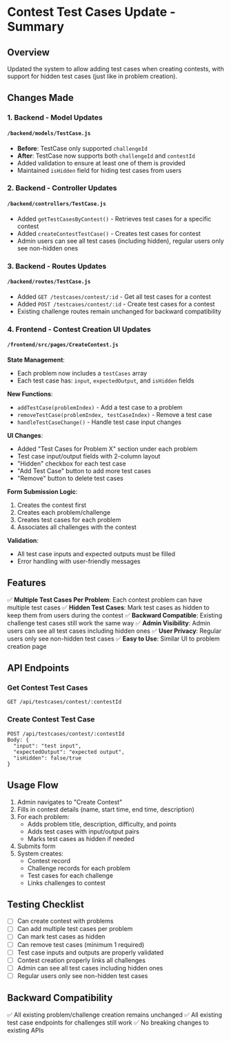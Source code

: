# Contest Test Cases Update - Summary

## Overview
Updated the system to allow adding test cases when creating contests, with support for hidden test cases (just like in problem creation).

## Changes Made

### 1. Backend - Model Updates

#### `/backend/models/TestCase.js`
- **Before**: TestCase only supported `challengeId`
- **After**: TestCase now supports both `challengeId` and `contestId`
- Added validation to ensure at least one of them is provided
- Maintained `isHidden` field for hiding test cases from users

### 2. Backend - Controller Updates

#### `/backend/controllers/TestCase.js`
- Added `getTestCasesByContest()` - Retrieves test cases for a specific contest
- Added `createContestTestCase()` - Creates test cases for contest
- Admin users can see all test cases (including hidden), regular users only see non-hidden ones

### 3. Backend - Routes Updates

#### `/backend/routes/TestCase.js`
- Added `GET /testcases/contest/:id` - Get all test cases for a contest
- Added `POST /testcases/contest/:id` - Create test cases for a contest
- Existing challenge routes remain unchanged for backward compatibility

### 4. Frontend - Contest Creation UI Updates

#### `/frontend/src/pages/CreateContest.js`

**State Management**:
- Each problem now includes a `testCases` array
- Each test case has: `input`, `expectedOutput`, and `isHidden` fields

**New Functions**:
- `addTestCase(problemIndex)` - Add a test case to a problem
- `removeTestCase(problemIndex, testCaseIndex)` - Remove a test case
- `handleTestCaseChange()` - Handle test case input changes

**UI Changes**:
- Added "Test Cases for Problem X" section under each problem
- Test case input/output fields with 2-column layout
- "Hidden" checkbox for each test case
- "Add Test Case" button to add more test cases
- "Remove" button to delete test cases

**Form Submission Logic**:
1. Creates the contest first
2. Creates each problem/challenge
3. Creates test cases for each problem
4. Associates all challenges with the contest

**Validation**:
- All test case inputs and expected outputs must be filled
- Error handling with user-friendly messages

## Features

✅ **Multiple Test Cases Per Problem**: Each contest problem can have multiple test cases
✅ **Hidden Test Cases**: Mark test cases as hidden to keep them from users during the contest
✅ **Backward Compatible**: Existing challenge test cases still work the same way
✅ **Admin Visibility**: Admin users can see all test cases including hidden ones
✅ **User Privacy**: Regular users only see non-hidden test cases
✅ **Easy to Use**: Similar UI to problem creation page

## API Endpoints

### Get Contest Test Cases
```
GET /api/testcases/contest/:contestId
```

### Create Contest Test Case
```
POST /api/testcases/contest/:contestId
Body: {
  "input": "test input",
  "expectedOutput": "expected output",
  "isHidden": false/true
}
```

## Usage Flow

1. Admin navigates to "Create Contest"
2. Fills in contest details (name, start time, end time, description)
3. For each problem:
   - Adds problem title, description, difficulty, and points
   - Adds test cases with input/output pairs
   - Marks test cases as hidden if needed
4. Submits form
5. System creates:
   - Contest record
   - Challenge records for each problem
   - Test cases for each challenge
   - Links challenges to contest

## Testing Checklist

- [ ] Can create contest with problems
- [ ] Can add multiple test cases per problem
- [ ] Can mark test cases as hidden
- [ ] Can remove test cases (minimum 1 required)
- [ ] Test case inputs and outputs are properly validated
- [ ] Contest creation properly links all challenges
- [ ] Admin can see all test cases including hidden ones
- [ ] Regular users only see non-hidden test cases

## Backward Compatibility

✅ All existing problem/challenge creation remains unchanged
✅ All existing test case endpoints for challenges still work
✅ No breaking changes to existing APIs